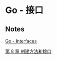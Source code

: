 # Go - 接口

## Notes

[Go - Interfaces](https://gitee.com/mrhuangyuhui/notes/blob/master/tutorials/go/learn-go/go_interfaces.md)

[第 8 章 创建方法和接口](https://gitee.com/mrhuangyuhui/notes/blob/master/books/go/go-24h/ch08.md)